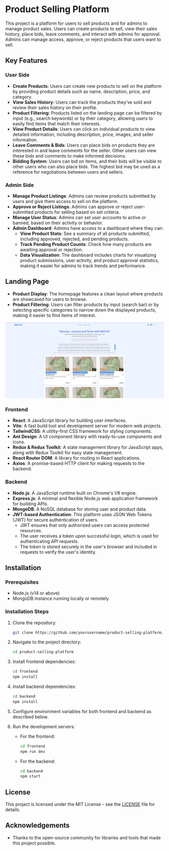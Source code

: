 # Product Selling Platform

This project is a platform for users to sell products and for admins to manage product sales. Users can create products to sell, view their sales history, place bids, leave comments, and interact with admins for approval. Admins can manage access, approve, or reject products that users want to sell.

## Key Features
### User Side
- **Create Products**: Users can create new products to sell on the platform by providing product details such as name, description, price, and category.
- **View Sales History**: Users can track the products they’ve sold and review their sales history on their profile.
- **Product Filtering**: Products listed on the landing page can be filtered by input (e.g., search keywords) or by their category, allowing users to easily find items that match their interests.
- **View Product Details**: Users can click on individual products to view detailed information, including description, price, images, and seller information.
- **Leave Comments & Bids**: Users can place bids on products they are interested in and leave comments for the seller. Other users can view these bids and comments to make informed decisions.
- **Bidding System**: Users can bid on items, and their bids will be visible to other users who can also place bids. The highest bid may be used as a reference for negotiations between users and sellers.

### Admin Side

- **Manage Product Listings**: Admins can review products submitted by users and give them access to sell on the platform.
- **Approve or Reject Listings**: Admins can approve or reject user-submitted products for selling based on set criteria.
- **Manage User Status**: Admins can set user accounts to active or banned, based on their activity or behavior.
- **Admin Dashboard**: Admins have access to a dashboard where they can:
  - **View Product Stats**: See a summary of all products submitted, including approved, rejected, and pending products.
  - **Track Pending Product Counts**: Check how many products are awaiting approval or rejection.
  - **Data Visualization**: The dashboard includes charts for visualizing product submissions, user activity, and product approval statistics, making it easier for admins to track trends and performance.

## Landing Page
- **Product Display**: The homepage features a clean layout where products are showcased for users to browse.
- **Product Filtering**: Users can filter products by input (search bar) or by selecting specific categories to narrow down the displayed products, making it easier to find items of interest.
  
![landing](client/src/images/landing.jpg)

### Frontend
- **React**: A JavaScript library for building user interfaces.
- **Vite**: A fast build tool and development server for modern web projects.
- **TailwindCSS**: A utility-first CSS framework for styling components.
- **Ant Design**: A UI component library with ready-to-use components and icons.
- **Redux & Redux Toolkit**: A state management library for JavaScript apps, along with Redux Toolkit for easy state management.
- **React Router DOM**: A library for routing in React applications.
- **Axios**: A promise-based HTTP client for making requests to the backend.

### Backend
- **Node.js**: A JavaScript runtime built on Chrome's V8 engine.
- **Express.js**: A minimal and flexible Node.js web application framework for building APIs.
- **MongoDB**: A NoSQL database for storing user and product data.
- **JWT-based Authentication**: This platform uses JSON Web Tokens (JWT) for secure authentication of users. 
  - JWT ensures that only authorized users can access protected resources.
  - The user receives a token upon successful login, which is used for authenticating API requests.
  - The token is stored securely in the user's browser and included in requests to verify the user's identity.

## Installation

### Prerequisites
- Node.js (v14 or above)
- MongoDB instance running locally or remotely

### Installation Steps

1. Clone the repository:
    ```bash
    git clone https://github.com/yourusername/product-selling-platform.git
    ```

2. Navigate to the project directory:
    ```bash
    cd product-selling-platform
    ```

3. Install frontend dependencies:
    ```bash
    cd frontend
    npm install
    ```

4. Install backend dependencies:
    ```bash
    cd backend
    npm install
    ```

5. Configure environment variables for both frontend and backend as described below.

6. Run the development servers:
    - For the frontend:
      ```bash
      cd frontend
      npm run dev
      ```
    - For the backend:
      ```bash
      cd backend
      npm start
      ```








## License
This project is licensed under the MIT License - see the [LICENSE](LICENSE) file for details.

## Acknowledgements
- Thanks to the open-source community for libraries and tools that made this project possible.
